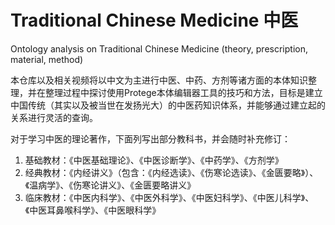 # Traditional Chinese Medicine 中医

Ontology analysis on Traditional Chinese Medicine (theory, prescription, material, method)

本仓库以及相关视频将以中文为主进行中医、中药、方剂等诸方面的本体知识整理，并在整理过程中探讨使用Protege本体编辑器工具的技巧和方法，目标是建立中国传统（其实以及被当世在发扬光大）的中医药知识体系，并能够通过建立起的关系进行灵活的查询。

对于学习中医的理论著作，下面列写出部分教科书，并会随时补充修订：

1. 基础教材：《中医基础理论》、《中医诊断学》、《中药学》、《方剂学》
2. 经典教材：《内经讲义》（包含：《内经选读》、《伤寒论选读》、《金匮要略》）、《温病学》、《伤寒论讲义》、《金匮要略讲义》
3. 临床教材：《中医内科学》、《中医外科学》、《中医妇科学》、《中医儿科学》、《中医耳鼻喉科学》、《中医眼科学》

